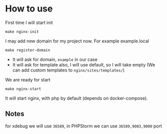 # How to use

First time I will start init
```shell
make nginx-init
```

I may add new domain for my project now. For example example.local

```shell
make register-domain
```
- It will ask for domain, `example` in our case
- It will ask for template also, I will use default, so I will take empty (We can add custom templates to `nginx/sites/templates/`)

We are ready for start
```shell
make nginx-start
```
It will start nginx, with php by default (depends on docker-compose).

## Notes
for xdebug we will use `36589`, in PHPStorm we can use `36589,9003,9000` port